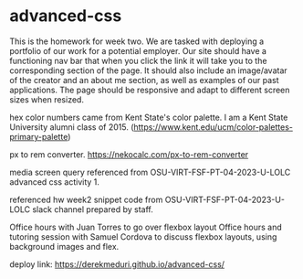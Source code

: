 # advanced-css

This is the homework for week two. We are tasked with deploying a portfolio of our work for a potential employer. Our site should have a functioning nav bar that when you click the link it will take you to the corresponding section of the page. It should also include an image/avatar of the creator and an about me section, as well as examples of our past applications. The page should be responsive and adapt to different screen sizes when resized.

hex color numbers came from Kent State's color palette. I am a Kent State University alumni class of 2015.
(https://www.kent.edu/ucm/color-palettes-primary-palette)

px to rem converter.
https://nekocalc.com/px-to-rem-converter

media screen query referenced from OSU-VIRT-FSF-PT-04-2023-U-LOLC advanced css activity 1.

referenced hw week2 snippet code from OSU-VIRT-FSF-PT-04-2023-U-LOLC slack channel prepared by staff.

Office hours with Juan Torres to go over flexbox layout
Office hours and tutoring session with Samuel Cordova to discuss flexbox layouts, using background images and flex.

deploy link: https://derekmeduri.github.io/advanced-css/
